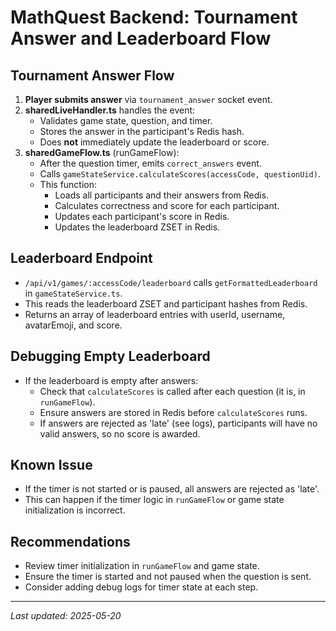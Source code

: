 # MathQuest Backend: Tournament Answer and Leaderboard Flow

## Tournament Answer Flow

1. **Player submits answer** via `tournament_answer` socket event.
2. **sharedLiveHandler.ts** handles the event:
   - Validates game state, question, and timer.
   - Stores the answer in the participant's Redis hash.
   - Does **not** immediately update the leaderboard or score.
3. **sharedGameFlow.ts** (runGameFlow):
   - After the question timer, emits `correct_answers` event.
   - Calls `gameStateService.calculateScores(accessCode, questionUid)`.
   - This function:
     - Loads all participants and their answers from Redis.
     - Calculates correctness and score for each participant.
     - Updates each participant's score in Redis.
     - Updates the leaderboard ZSET in Redis.

## Leaderboard Endpoint

- `/api/v1/games/:accessCode/leaderboard` calls `getFormattedLeaderboard` in `gameStateService.ts`.
- This reads the leaderboard ZSET and participant hashes from Redis.
- Returns an array of leaderboard entries with userId, username, avatarEmoji, and score.

## Debugging Empty Leaderboard

- If the leaderboard is empty after answers:
  - Check that `calculateScores` is called after each question (it is, in `runGameFlow`).
  - Ensure answers are stored in Redis before `calculateScores` runs.
  - If answers are rejected as 'late' (see logs), participants will have no valid answers, so no score is awarded.

## Known Issue

- If the timer is not started or is paused, all answers are rejected as 'late'.
- This can happen if the timer logic in `runGameFlow` or game state initialization is incorrect.

## Recommendations

- Review timer initialization in `runGameFlow` and game state.
- Ensure the timer is started and not paused when the question is sent.
- Consider adding debug logs for timer state at each step.

---

_Last updated: 2025-05-20_
